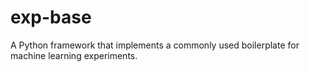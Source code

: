 # exp-base
A Python framework that implements a commonly used boilerplate for machine learning experiments.
